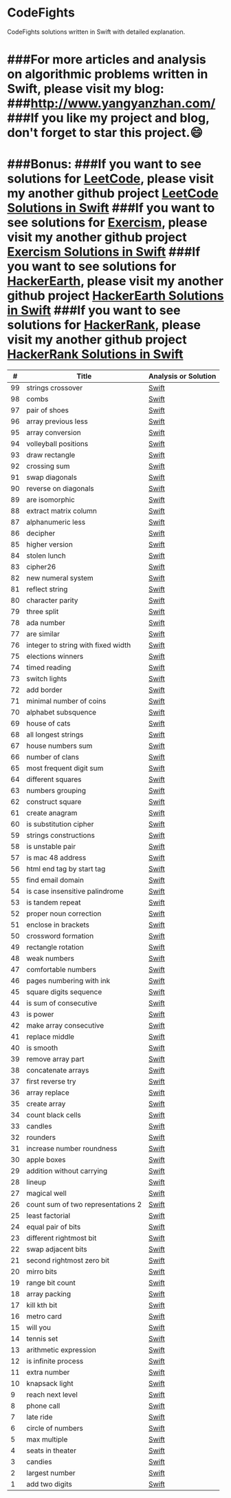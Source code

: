 # CodeFights
CodeFights solutions written in Swift with detailed explanation.

###For more articles and analysis on algorithmic problems written in Swift, please visit my blog:
###<a href="http://www.yangyanzhan.com/" target="_blank">http://www.yangyanzhan.com/</a>
###If you like my project and blog, don't forget to star this project.:smile:
======

###Bonus:
###If you want to see solutions for <a href="https://leetcode.com/">LeetCode</a>, please visit my another github project <a href="https://github.com/Swift-Solutions/LeetCode">LeetCode Solutions in Swift</a>
###If you want to see solutions for <a href="http://exercism.io/">Exercism</a>, please visit my another github project <a href="https://github.com/Swift-Solutions/Exercism">Exercism Solutions in Swift</a>
###If you want to see solutions for <a href="https://www.hackerearth.com/challenges/">HackerEarth</a>, please visit my another github project <a href="https://github.com/Swift-Solutions/HackerEarth">HackerEarth Solutions in Swift</a>
###If you want to see solutions for <a href="https://www.hackerrank.com/domains">HackerRank</a>, please visit my another github project <a href="https://github.com/Swift-Solutions/HackerRank">HackerRank Solutions in Swift</a>
======

| # | Title | Analysis or Solution |
|---| ----- | -------- |
|99|strings crossover|<a href="https://github.com/Swift-Solutions/CodeFights/blob/master/solutions/strings_crossover.swift">Swift</a>|
|98|combs|<a href="https://github.com/Swift-Solutions/CodeFights/blob/master/solutions/combs.swift">Swift</a>|
|97|pair of shoes|<a href="https://github.com/Swift-Solutions/CodeFights/blob/master/solutions/pair_of_shoes.swift">Swift</a>|
|96|array previous less|<a href="https://github.com/Swift-Solutions/CodeFights/blob/master/solutions/array_previous_less.swift">Swift</a>|
|95|array conversion|<a href="https://github.com/Swift-Solutions/CodeFights/blob/master/solutions/array_conversion.swift">Swift</a>|
|94|volleyball positions|<a href="https://github.com/Swift-Solutions/CodeFights/blob/master/solutions/volleyball_positions.swift">Swift</a>|
|93|draw rectangle|<a href="https://github.com/Swift-Solutions/CodeFights/blob/master/solutions/draw_rectangle.swift">Swift</a>|
|92|crossing sum|<a href="https://github.com/Swift-Solutions/CodeFights/blob/master/solutions/crossing_sum.swift">Swift</a>|
|91|swap diagonals|<a href="https://github.com/Swift-Solutions/CodeFights/blob/master/solutions/swap_diagonals.swift">Swift</a>|
|90|reverse on diagonals|<a href="https://github.com/Swift-Solutions/CodeFights/blob/master/solutions/reverse_on_diagonals.swift">Swift</a>|
|89|are isomorphic|<a href="https://github.com/Swift-Solutions/CodeFights/blob/master/solutions/are_isomorphic.swift">Swift</a>|
|88|extract matrix column|<a href="https://github.com/Swift-Solutions/CodeFights/blob/master/solutions/extract_matrix_column.swift">Swift</a>|
|87|alphanumeric less|<a href="https://github.com/Swift-Solutions/CodeFights/blob/master/solutions/alphanumeric_less.swift">Swift</a>|
|86|decipher|<a href="https://github.com/Swift-Solutions/CodeFights/blob/master/solutions/decipher.swift">Swift</a>|
|85|higher version|<a href="https://github.com/Swift-Solutions/CodeFights/blob/master/solutions/higher_version.swift">Swift</a>|
|84|stolen lunch|<a href="https://github.com/Swift-Solutions/CodeFights/blob/master/solutions/stolen_lunch.swift">Swift</a>|
|83|cipher26|<a href="https://github.com/Swift-Solutions/CodeFights/blob/master/solutions/cipher26.swift">Swift</a>|
|82|new numeral system|<a href="https://github.com/Swift-Solutions/CodeFights/blob/master/solutions/new_numeral_system.swift">Swift</a>|
|81|reflect string|<a href="https://github.com/Swift-Solutions/CodeFights/blob/master/solutions/reflect_string.swift">Swift</a>|
|80|character parity|<a href="https://github.com/Swift-Solutions/CodeFights/blob/master/solutions/character_parity.swift">Swift</a>|
|79|three split|<a href="https://github.com/Swift-Solutions/CodeFights/blob/master/solutions/three_split.swift">Swift</a>|
|78|ada number|<a href="https://github.com/Swift-Solutions/CodeFights/blob/master/solutions/ada_number.swift">Swift</a>|
|77|are similar|<a href="https://github.com/Swift-Solutions/CodeFights/blob/master/solutions/are_similar.swift">Swift</a>|
|76|integer to string with fixed width|<a href="https://github.com/Swift-Solutions/CodeFights/blob/master/solutions/integer_to_string_of_fixed_width.swift">Swift</a>|
|75|elections winners|<a href="https://github.com/Swift-Solutions/CodeFights/blob/master/solutions/elections_winners.swift">Swift</a>|
|74|timed reading|<a href="https://github.com/Swift-Solutions/CodeFights/blob/master/solutions/timed_reading.swift">Swift</a>|
|73|switch lights|<a href="https://github.com/Swift-Solutions/CodeFights/blob/master/solutions/switch_lights.swift">Swift</a>|
|72|add border|<a href="https://github.com/Swift-Solutions/CodeFights/blob/master/solutions/add_border.swift">Swift</a>|
|71|minimal number of coins|<a href="https://github.com/Swift-Solutions/CodeFights/blob/master/solutions/minimal_number_of_coins.swift">Swift</a>|
|70|alphabet subsquence|<a href="https://github.com/Swift-Solutions/CodeFights/blob/master/solutions/alphabet_subsequence.swift">Swift</a>|
|69|house of cats|<a href="https://github.com/Swift-Solutions/CodeFights/blob/master/solutions/house_of_cats.swift">Swift</a>|
|68|all longest strings|<a href="https://github.com/Swift-Solutions/CodeFights/blob/master/solutions/all_longest_strings.swift">Swift</a>|
|67|house numbers sum|<a href="https://github.com/Swift-Solutions/CodeFights/blob/master/solutions/house_numbers_sum.swift">Swift</a>|
|66|number of clans|<a href="https://github.com/Swift-Solutions/CodeFights/blob/master/solutions/number_of_clans.swift">Swift</a>|
|65|most frequent digit sum|<a href="https://github.com/Swift-Solutions/CodeFights/blob/master/solutions/most_frequent_digit_sum.swift">Swift</a>|
|64|different squares|<a href="https://github.com/Swift-Solutions/CodeFights/blob/master/solutions/different_squares.swift">Swift</a>|
|63|numbers grouping|<a href="https://github.com/Swift-Solutions/CodeFights/blob/master/solutions/numbers_grouping.swift">Swift</a>|
|62|construct square|<a href="https://github.com/Swift-Solutions/CodeFights/blob/master/solutions/construct_square.swift">Swift</a>|
|61|create anagram|<a href="https://github.com/Swift-Solutions/CodeFights/blob/master/solutions/create_anagram.swift">Swift</a>|
|60|is substitution cipher|<a href="https://github.com/Swift-Solutions/CodeFights/blob/master/solutions/is_substitution_cipher.swift">Swift</a>|
|59|strings constructions|<a href="https://github.com/Swift-Solutions/CodeFights/blob/master/solutions/strings_construction.swift">Swift</a>|
|58|is unstable pair|<a href="https://github.com/Swift-Solutions/CodeFights/blob/master/solutions/is_unstable_pair.swift">Swift</a>|
|57|is mac 48 address|<a href="https://github.com/Swift-Solutions/CodeFights/blob/master/solutions/is_mac_48_address.swift">Swift</a>|
|56|html end tag by start tag|<a href="https://github.com/Swift-Solutions/CodeFights/blob/master/solutions/html_end_tag_by_start_tag.swift">Swift</a>|
|55|find email domain|<a href="https://github.com/Swift-Solutions/CodeFights/blob/master/solutions/find_email_domain.swift">Swift</a>|
|54|is case insensitive palindrome|<a href="https://github.com/Swift-Solutions/CodeFights/blob/master/solutions/is_case_insensitive_palindrome.swift">Swift</a>|
|53|is tandem repeat|<a href="https://github.com/Swift-Solutions/CodeFights/blob/master/solutions/is_tandem_repeat.swift">Swift</a>|
|52|proper noun correction|<a href="https://github.com/Swift-Solutions/CodeFights/blob/master/solutions/proper_noun_correction.swift">Swift</a>|
|51|enclose in brackets|<a href="https://github.com/Swift-Solutions/CodeFights/blob/master/solutions/enclose_in_brackets.swift">Swift</a>|
|50|crossword formation|<a href="https://github.com/Swift-Solutions/CodeFights/blob/master/solutions/crossword_formation.swift">Swift</a>|
|49|rectangle rotation|<a href="https://github.com/Swift-Solutions/CodeFights/blob/master/solutions/rectangle_rotation.swift">Swift</a>|
|48|weak numbers|<a href="https://github.com/Swift-Solutions/CodeFights/blob/master/solutions/weak_numbers.swift">Swift</a>|
|47|comfortable numbers|<a href="https://github.com/Swift-Solutions/CodeFights/blob/master/solutions/comfortable_numbers.swift">Swift</a>|
|46|pages numbering with ink|<a href="https://github.com/Swift-Solutions/CodeFights/blob/master/solutions/pages_numbering_with_ink.swift">Swift</a>|
|45|square digits sequence|<a href="https://github.com/Swift-Solutions/CodeFights/blob/master/solutions/square_digits_sequence.swift">Swift</a>|
|44|is sum of consecutive|<a href="https://github.com/Swift-Solutions/CodeFights/blob/master/solutions/is_sum_of_consecutive.swift">Swift</a>|
|43|is power|<a href="https://github.com/Swift-Solutions/CodeFights/blob/master/solutions/is_power.swift">Swift</a>|
|42|make array consecutive|<a href="https://github.com/Swift-Solutions/CodeFights/blob/master/solutions/make_array_consecutive.swift">Swift</a>|
|41|replace middle|<a href="https://github.com/Swift-Solutions/CodeFights/blob/master/solutions/replace_middle.swift">Swift</a>|
|40|is smooth|<a href="https://github.com/Swift-Solutions/CodeFights/blob/master/solutions/is_smooth.swift">Swift</a>|
|39|remove array part|<a href="https://github.com/Swift-Solutions/CodeFights/blob/master/solutions/remove_array_part.swift">Swift</a>|
|38|concatenate arrays|<a href="https://github.com/Swift-Solutions/CodeFights/blob/master/solutions/concatenate_arrays.swift">Swift</a>|
|37|first reverse try|<a href="https://github.com/Swift-Solutions/CodeFights/blob/master/solutions/first_reverse_try.swift">Swift</a>|
|36|array replace|<a href="https://github.com/Swift-Solutions/CodeFights/blob/master/solutions/array_replace.swift">Swift</a>|
|35|create array|<a href="https://github.com/Swift-Solutions/CodeFights/blob/master/solutions/create_array.swift">Swift</a>|
|34|count black cells|<a href="https://github.com/Swift-Solutions/CodeFights/blob/master/solutions/count_black_cells.swift">Swift</a>|
|33|candles|<a href="https://github.com/Swift-Solutions/CodeFights/blob/master/solutions/candles.swift">Swift</a>|
|32|rounders|<a href="https://github.com/Swift-Solutions/CodeFights/blob/master/solutions/rounders.swift">Swift</a>|
|31|increase number roundness|<a href="https://github.com/Swift-Solutions/CodeFights/blob/master/solutions/increase_number_roundness.swift">Swift</a>|
|30|apple boxes|<a href="https://github.com/Swift-Solutions/CodeFights/blob/master/solutions/apple_boxes.swift">Swift</a>|
|29|addition without carrying|<a href="https://github.com/Swift-Solutions/CodeFights/blob/master/solutions/addition_without_carrying.swift">Swift</a>|
|28|lineup|<a href="https://github.com/Swift-Solutions/CodeFights/blob/master/solutions/lineup.swift">Swift</a>|
|27|magical well|<a href="https://github.com/Swift-Solutions/CodeFights/blob/master/solutions/magical_well.swift">Swift</a>|
|26|count sum of two representations 2|<a href="https://github.com/Swift-Solutions/CodeFights/blob/master/solutions/count_sum_of_two_representations_2.swift">Swift</a>|
|25|least factorial|<a href="https://github.com/Swift-Solutions/CodeFights/blob/master/solutions/least_factorial.swift">Swift</a>|
|24|equal pair of bits|<a href="https://github.com/Swift-Solutions/CodeFights/blob/master/solutions/equal_pair_of_bits.swift">Swift</a>|
|23|different rightmost bit|<a href="https://github.com/Swift-Solutions/CodeFights/blob/master/solutions/different_rightmost_bit.swift">Swift</a>|
|22|swap adjacent bits|<a href="https://github.com/Swift-Solutions/CodeFights/blob/master/solutions/swap_adjacent_bits.swift">Swift</a>|
|21|second rightmost zero bit|<a href="https://github.com/Swift-Solutions/CodeFights/blob/master/solutions/second_rightmost_zero_bit.swift">Swift</a>|
|20|mirro bits|<a href="https://github.com/Swift-Solutions/CodeFights/blob/master/solutions/mirro_bits.swift">Swift</a>|
|19|range bit count|<a href="https://github.com/Swift-Solutions/CodeFights/blob/master/solutions/range_bit_count.swift">Swift</a>|
|18|array packing|<a href="https://github.com/Swift-Solutions/CodeFights/blob/master/solutions/array_packing.swift">Swift</a>|
|17|kill kth bit|<a href="https://github.com/Swift-Solutions/CodeFights/blob/master/solutions/kill_kth_bit.swift">Swift</a>|
|16|metro card|<a href="https://github.com/Swift-Solutions/CodeFights/blob/master/solutions/metro_card.swift">Swift</a>|
|15|will you|<a href="https://github.com/Swift-Solutions/CodeFights/blob/master/solutions/will_you.swift">Swift</a>|
|14|tennis set|<a href="https://github.com/Swift-Solutions/CodeFights/blob/master/solutions/tennis_set.swift">Swift</a>|
|13|arithmetic expression|<a href="https://github.com/Swift-Solutions/CodeFights/blob/master/solutions/arithmetic_expression.swift">Swift</a>|
|12|is infinite process|<a href="https://github.com/Swift-Solutions/CodeFights/blob/master/solutions/is_infinite_process.swift">Swift</a>|
|11|extra number|<a href="https://github.com/Swift-Solutions/CodeFights/blob/master/solutions/extra_number.swift">Swift</a>|
|10|knapsack light|<a href="https://github.com/Swift-Solutions/CodeFights/blob/master/solutions/knapsack_light.swift">Swift</a>|
|9|reach next level|<a href="https://github.com/Swift-Solutions/CodeFights/blob/master/solutions/reach_next_level.swift">Swift</a>|
|8|phone call|<a href="https://github.com/Swift-Solutions/CodeFights/blob/master/solutions/phone_call.swift">Swift</a>|
|7|late ride|<a href="https://github.com/Swift-Solutions/CodeFights/blob/master/solutions/late_ride.swift">Swift</a>|
|6|circle of numbers|<a href="https://github.com/Swift-Solutions/CodeFights/blob/master/solutions/circle_of_numbers.swift">Swift</a>|
|5|max multiple|<a href="https://github.com/Swift-Solutions/CodeFights/blob/master/solutions/max_multiple.swift">Swift</a>|
|4|seats in theater|<a href="https://github.com/Swift-Solutions/CodeFights/blob/master/solutions/seats_in_theater.swift">Swift</a>|
|3|candies|<a href="https://github.com/Swift-Solutions/CodeFights/blob/master/solutions/candies.swift">Swift</a>|
|2|largest number|<a href="https://github.com/Swift-Solutions/CodeFights/blob/master/solutions/largest_number.swift">Swift</a>|
|1|add two digits|<a href="https://github.com/Swift-Solutions/CodeFights/blob/master/solutions/add_two_digits.swift">Swift</a>|
